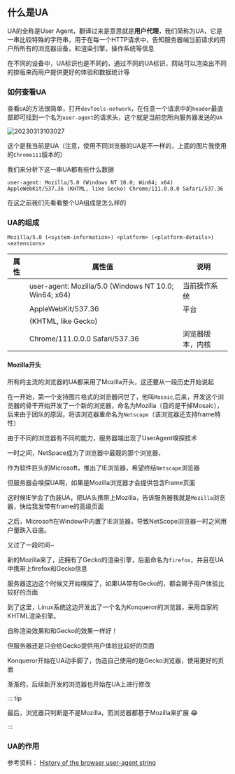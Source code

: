 ## 什么是UA

UA的全称是User Agent，翻译过来是意思就是**用户代理**，我们简称为UA，它是一串比较特殊的字符串，用于在每一个HTTP请求中，告知服务器端当前请求的用户所所有的浏览器设备，和渲染引擎，操作系统等信息

在不同的设备中，UA标识也是不同的，通过不同的UA标识，网站可以渲染出不同的排版来而用户提供更好的体验和数据统计等


### 如何查看UA

查看`UA`的方法很简单，打开`devTools-network`，在任意一个请求中的`header`最底部即可找到一个名为`user-agent`的请求头，这个就是当前您所向服务器发送的`UA`

![20230313103027](https://raw.githubusercontent.com/QC2168/note-img/main/20230313103027.png)

这个是我当前是UA（注意，使用不同浏览器的UA是不一样的，上面的图片我使用的`Chrome111`版本的）

我们来分析下这一串UA都有些什么数据

```
user-agent: Mozilla/5.0 (Windows NT 10.0; Win64; x64) AppleWebKit/537.36 (KHTML, like Gecko) Chrome/111.0.0.0 Safari/537.36
```

在这之前我们先看看整个UA组成是怎么样的

### UA的组成

```
Mozilla/5.0 (<system-information>) <platform> (<platform-details>) <extensions>
```

属性|属性值|说明
---|---|---
<system-information>|user-agent: Mozilla/5.0 (Windows NT 10.0; Win64; x64) |当前操作系统
<platform>|AppleWebKit/537.36|平台
<platform-details>|(KHTML, like Gecko)|
<extensions>|Chrome/111.0.0.0 Safari/537.36|浏览器版本，内核


#### Mozilla开头

所有的主流的浏览器的UA都采用了Mozilla开头，这还要从一段历史开始说起

在一开始，第一个支持图片格式的浏览器问世了，他叫`Mosaic`,后来，开发这个浏览器的骨干开始开发了一个新的浏览器，命名为Mozilla（目的是干掉Mosaic），后来由于团队的原因，将该浏览器重命名为`Netscape`（该浏览器还支持frame特性）

由于不同的浏览器有不同的能力，服务器端出现了UserAgent嗅探技术

一时之间，NetSpace成为了浏览器中最靓的那个浏览器，

作为软件巨头的Microsoft，推出了IE浏览器，希望终结`Netscape`浏览器

但服务器会嗅探UA啊，如果是Mozilla浏览器才会提供包含Frame页面

这时候IE学会了伪装UA，把UA头携带上Mozilla，告诉服务器我就是`Mozilla`浏览器，快给我发带有frame的高级页面

之后，Microsoft在Window中内置了IE浏览器，导致NetScope浏览器一时之间用户量跌入谷底。

又过了一段时间~

新的Mozilla来了，还拥有了Gecko的渲染引擎，后面命名为`firefox`，并且在UA中携带上firefox和Gecko信息

服务器这边这个时候又开始嗅探了，如果UA带有Gecko的，都会赐予用户体验比较好的页面

到了这里，Linux系统这边开发出了一个名为Konqueror的浏览器，采用自家的KHTML渲染引擎。

自称渲染效果和和Gecko的效果一样好！

但服务器还是只会给Gecko提供用户体验比较好的页面

Konqueror开始在UA动手脚了，伪造自己使用的是Gecko浏览器，使用更好的页面

渐渐的，后续新开发的浏览器也开始在UA上进行修改

::: tip

最后，浏览器只判断是不是Mozilla，而浏览器都基于Mozilla来扩展 :joy:

:::




### UA的作用



参考资料：
[History of the browser user-agent string](https://webaim.org/blog/user-agent-string-history/)